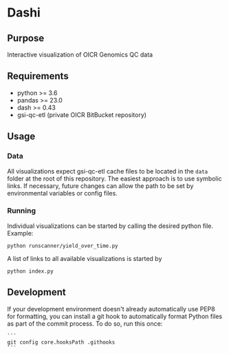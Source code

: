 # Dashi

## Purpose

Interactive visualization of OICR Genomics QC data

## Requirements
* python >= 3.6
* pandas >= 23.0
* dash >= 0.43
* gsi-qc-etl (private OICR BitBucket repository)

## Usage

### Data

All visualizations expect gsi-qc-etl cache files to be located in the `data` folder at the root of this repository. The easiest approach is to use symbolic links. If necessary, future changes can allow the path to be set by environmental variables or config files.

### Running

Individual visualizations can be started by calling the desired python file. Example:

```
python runscanner/yield_over_time.py
```

A list of links to all available visualizations is started by
```
python index.py
```

## Development

If your development environment doesn't already automatically use PEP8 for formatting, you can 
install a git hook to automatically format Python files as part of the commit process. To do so,
run this once:

    ```
    git config core.hooksPath .githooks
    ```
